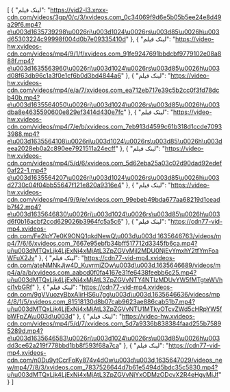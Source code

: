 [
  {
    "لینک فیلم": "https://vid2-l3.xnxx-cdn.com/videos/3gp/0/c/3/xvideos.com_0c34069f9d6e5b05b5ee24e8d49a29f6.mp4?e\u003d1635739298\u0026ri\u003d1024\u0026rs\u003d85\u0026h\u003d65303224c99998f004d0b7e09335410d"
  },
  {
    "لینک فیلم": "https://video-hw.xvideos-cdn.com/videos/mp4/9/1/f/xvideos.com_91fe9247691bbdcbf9779102e08a888f.mp4?e\u003d1635563960\u0026ri\u003d1024\u0026rs\u003d85\u0026h\u003d08f63db96c1a3f0e1cf6b0d3bd4844a6"
  },
  {
    "لینک فیلم": "https://video-hw.xvideos-cdn.com/videos/mp4/e/a/7/xvideos.com_ea712eb717e39c5b2cc0f3fd78dcb40b.mp4?e\u003d1635564050\u0026ri\u003d1024\u0026rs\u003d85\u0026h\u003dba8e4635590600e829ef3414d430e7fc"
  },
  {
    "لینک فیلم": "https://video-hw.xvideos-cdn.com/videos/mp4/7/e/b/xvideos.com_7eb913d4599c61b318d1ccde70933988.mp4?e\u003d1635564108\u0026ri\u003d1024\u0026rs\u003d85\u0026h\u003deea2028eb0a2c890ee7921511a24ecff"
  },
  {
    "لینک فیلم": "https://video-hw.xvideos-cdn.com/videos/mp4/5/d/6/xvideos.com_5d62eba25a03c02d90dad92edef0af22-1.mp4?e\u003d1635564207\u0026ri\u003d1024\u0026rs\u003d85\u0026h\u003d2730c04f04bb55647f121e820a9316e4"
  },
  {
    "لینک فیلم": "https://video-hw.xvideos-cdn.com/videos/mp4/9/9/e/xvideos.com_99ebeb49bda677aa68219d1ceadb7f42.mp4?e\u003d1635646830\u0026ri\u003d1024\u0026rs\u003d85\u0026h\u003d6f0b16acbf2ccd629026b3964fc5a5c6"
  },
  {
    "لینک فیلم": "https://cdn77-vid-mp4.xvideos-cdn.com/Fe2lpY7e0K9ONQ1qkdNewQ\u003d\u003d,1635646763/videos/mp4/7/6/6/xvideos.com_7667e95ebfb34bff517712d3345fb6ca.mp4?ui\u003dMTQxLjk4LjExNi4xMjAtL3ZpZGVvMjI2MDU0NjEvYmxhY2tfYmFoaWFuX2Jv"
  },
  {
    "لینک فیلم": "https://cdn77-vid-mp4.xvideos-cdn.com/ateNMNkJjw4D_KuvrmjZOw\u003d\u003d,1635646689/videos/mp4/a/a/b/xvideos.com_aabcd0f0fa4167e31fe6438feebb6c25.mp4?ui\u003dMTQxLjk4LjExNi4xMjAtL3ZpZGVvNTY4NTIzMDUvYW5fMTgteWVhci1vbGRf"
  },
  {
    "لینک فیلم": "https://cdn77-vid-mp4.xvideos-cdn.com/9gVVuozyBbxAIirHS6u7gg\u003d\u003d,1635646636/videos/mp4/8/1/5/xvideos.com_81518130d8b07cab9623ae886cab51b7.mp4?ui\u003dMTQxLjk4LjExNi4xMjAtL3ZpZGVvNTU1MTkyOTcvZWd5cHRpYW5fbWFpZA\u003d\u003d"
  },
  {
    "لینک فیلم": "https://video-hw.xvideos-cdn.com/videos/mp4/5/d/7/xvideos.com_5d7a9336b838384faad255b75895289d.mp4?e\u003d1635646583\u0026ri\u003d1024\u0026rs\u003d85\u0026h\u003dd3ce62a219f778bbd1bb8f593f68a7ca"
  },
  {
    "لینک فیلم": "https://cdn77-vid-mp4.xvideos-cdn.com/n0Du9ytCcrFoKy874v4dOw\u003d\u003d,1635647029/videos_new/mp4/7/8/3/xvideos.com_7837526644d7b61e5494d5bdc35c5830.mp4?ui\u003dMTQxLjk4LjExNi4xMjAtL3ZpZGVvNjYxODMzODcvX2R4eHgyMjJf"
  }
]
